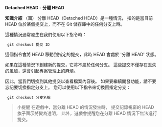 **Detached HEAD - 分離 HEAD**

**知識介紹**
（圖）
分離 HEAD（Detached HEAD）是一種情況，
指的是當目前 HEAD 位於某個提交上，而不在 Git 儲存庫中的任何分支上時。

這種情況通常發生在我們使用以下指令時：
```
 git checkout 提交 ID
```

這個指令會將 HEAD 移動到指定的提交，此時 HEAD 會處於 '分離 HEAD' 狀態。

如果在這種情況下創建新的提交，它將不屬於任何分支。
這些提交不僅存在丟失的風險，還會引起專案管理上的麻煩。

因此，當我們切換到其他提交以查看檔案內容後。
如果要繼續開發功能，請不要忘記要切換指定分支上。
您可以使用以下指令來切換回指定分支：
```
 git checkout 分支名稱
```

>小提醒
在遊戲中，當分離 HEAD 的情況發生時，
提交記錄視窗的 HEAD 旗子圖示將變為透明。
此外，遊戲會提醒您在分離 HEAD 情況下無法進行提交。